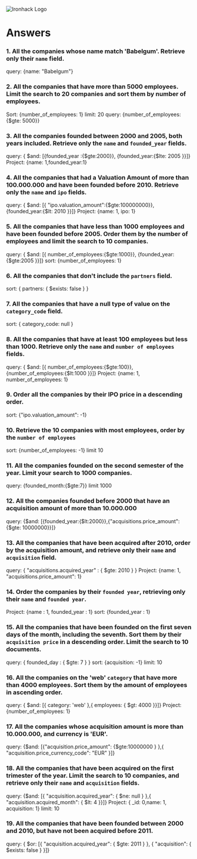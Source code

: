 ![Ironhack Logo](https://i.imgur.com/1QgrNNw.png)

# Answers

### 1. All the companies whose name match 'Babelgum'. Retrieve only their `name` field.

query: {name: "Babelgum"}


### 2. All the companies that have more than 5000 employees. Limit the search to 20 companies and sort them by **number of employees**.
Sort: {number_of_employees: 1}    limit: 20
query: {number_of_employees:{$gte: 5000}}
### 3. All the companies founded between 2000 and 2005, both years included. Retrieve only the `name` and `founded_year` fields.

query: { $and: [{founded_year :{$gte:2000}}, {founded_year:{$lte: 2005 }}]}
Project: {name: 1,founded_year:1}

### 4. All the companies that had a Valuation Amount of more than 100.000.000 and have been founded before 2010. Retrieve only the `name` and `ipo` fields.

query: { $and: [{ "ipo.valuation_amount":{$gte:100000000}}, {founded_year:{$lt: 2010 }}]}
Project: {name: 1, ipo: 1}

### 5. All the companies that have less than 1000 employees and have been founded before 2005. Order them by the number of employees and limit the search to 10 companies.

query: { $and: [{ number_of_employees:{$gte:1000}}, {founded_year:{$gte:2005 }}]}
sort: {number_of_employees: 1}

### 6. All the companies that don't include the `partners` field.

 sort: { partners: { $exists: false } }

### 7. All the companies that have a null type of value on the `category_code` field.

sort: { category_code: null }

### 8. All the companies that have at least 100 employees but less than 1000. Retrieve only the `name` and `number of employees` fields.

query: { $and: [{ number_of_employees:{$gte:100}}, {number_of_employees:{$lt:1000 }}]}
Project: {name: 1, number_of_employees: 1}

### 9. Order all the companies by their IPO price in a descending order.

sort: {"ipo.valuation_amount": -1}

### 10. Retrieve the 10 companies with most employees, order by the `number of employees`

sort: {number_of_employees: -1}
limit 10

### 11. All the companies founded on the second semester of the year. Limit your search to 1000 companies.

query: {founded_month:{$gte:7}}
limit 1000
### 12. All the companies founded before 2000 that have an acquisition amount of more than 10.000.000

query: {$and: [{founded_year:{$lt:2000}},{"acquisitions.price_amount": {$gte: 10000000}}]}

### 13. All the companies that have been acquired after 2010, order by the acquisition amount, and retrieve only their `name` and `acquisition` field.

query: { "acquisitions.acquired_year" : { $gte: 2010 } }
Project: {name: 1, "acquisitions.price_amount": 1}

### 14. Order the companies by their `founded year`, retrieving only their `name` and `founded year`.

Project: {name : 1, founded_year : 1}
sort: {founded_year : 1}

### 15. All the companies that have been founded on the first seven days of the month, including the seventh. Sort them by their `acquisition price` in a descending order. Limit the search to 10 documents.

query: { founded_day : { $gte: 7 } }
sort: {acquisition: -1}
limit: 10

### 16. All the companies on the 'web' `category` that have more than 4000 employees. Sort them by the amount of employees in ascending order.

query: { $and: [{ category: 'web' },{ employees: { $gt: 4000 }}]}
Project: {number_of_employees: 1}

### 17. All the companies whose acquisition amount is more than 10.000.000, and currency is 'EUR'.

query: {$and: [{"acquisition.price_amount": {$gte:10000000 } },{ "acquisition.price_currency_code": "EUR" }]}


### 18. All the companies that have been acquired on the first trimester of the year. Limit the search to 10 companies, and retrieve only their `name` and `acquisition` fields.

query:  {$and: [{ "acquisition.acquired_year": { $ne: null } },{ "acquisition.acquired_month": { $lt: 4 }}]}
Project: { _id: 0,name: 1, acquisition: 1}
limit: 10


### 19. All the companies that have been founded between 2000 and 2010, but have not been acquired before 2011.

query:  { $or: [{ "acquisition.acquired_year": { $gte: 2011 } }, { "acquisition": { $exists: false } }]}
